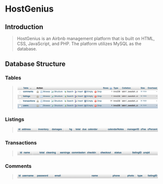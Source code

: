 # HostGenius

## Introduction
> HostGenius is an Airbnb management platform that is built on HTML, CSS, JavaScript, and PHP. The platform utilizes MySQL as the database.

## Database Structure
### Tables
> ![table structure](https://github.com/cireix/HostGenius/blob/master/images/tables.png?raw=true)

### Listings
> ![listings](https://github.com/cireix/HostGenius/blob/master/images/listings.png?raw=true)

### Transactions
> ![transactions](https://github.com/cireix/HostGenius/blob/master/images/transactions.png?raw=true)

### Comments
> ![users](https://github.com/cireix/HostGenius/blob/master/images/users.png?raw=true)
